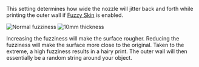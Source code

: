 This setting determines how wide the nozzle will jitter back and forth while printing the outer wall if [Fuzzy Skin](magic_fuzzy_skin_enabled.md) is enabled.

![Normal fuzziness](../../../articles/images/magic_fuzzy_skin_photo.jpg)
![10mm thickness](../../../articles/images/magic_fuzzy_skin_thickness.jpg)

Increasing the fuzziness will make the surface rougher. Reducing the fuzziness will make the surface more close to the original. Taken to the extreme, a high fuzziness results in a hairy print. The outer wall will then essentially be a random string around your object.